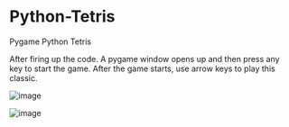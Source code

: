 # Python-Tetris

Pygame Python Tetris

After firing up the code. A pygame window opens up and then press any key to start the game. After the game starts, use arrow keys to play this classic.

![image](https://user-images.githubusercontent.com/86420213/127728618-9d9c1625-53c0-4eab-9003-9d63348e3903.png)

![image](https://user-images.githubusercontent.com/86420213/127728634-8312c242-f301-4f4a-a565-9eddc5fb4675.png)


